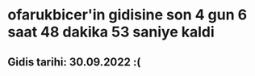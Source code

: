# ofarukbicer'in gidisine son 4 gun 6 saat 48 dakika 53 saniye kaldi

## Gidis tarihi: 30.09.2022 :(
